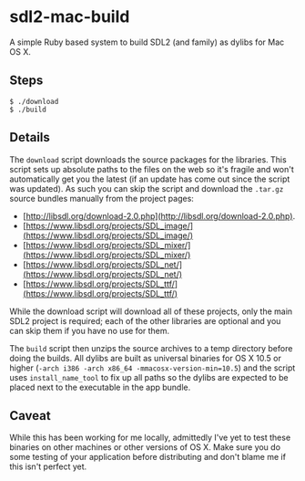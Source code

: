 # sdl2-mac-build

A simple Ruby based system to build SDL2 (and family) as dylibs for Mac OS X.

## Steps

    $ ./download
    $ ./build

## Details

The `download` script downloads the source packages for the libraries. This script sets up absolute paths to the files on the web so it's fragile and won't automatically get you the latest (if an update has come out since the script was updated). As such you can skip the script and download the `.tar.gz` source bundles manually from the project pages:

- [http://libsdl.org/download-2.0.php](http://libsdl.org/download-2.0.php).
- [https://www.libsdl.org/projects/SDL_image/](https://www.libsdl.org/projects/SDL_image/)
- [https://www.libsdl.org/projects/SDL_mixer/](https://www.libsdl.org/projects/SDL_mixer/)
- [https://www.libsdl.org/projects/SDL_net/](https://www.libsdl.org/projects/SDL_net/)
- [https://www.libsdl.org/projects/SDL_ttf/](https://www.libsdl.org/projects/SDL_ttf/)

While the download script will download all of these projects, only the main SDL2 project is required; each of the other libraries are optional and you can skip them if you have no use for them.

The `build` script then unzips the source archives to a temp directory before doing the builds. All dylibs are built as universal binaries for OS X 10.5 or higher (`-arch i386 -arch x86_64 -mmacosx-version-min=10.5`) and the script uses `install_name_tool` to fix up all paths so the dylibs are expected to be placed next to the executable in the app bundle.

## Caveat

While this has been working for me locally, admittedly I've yet to test these binaries on other machines or other versions of OS X. Make sure you do some testing of your application before distributing and don't blame me if this isn't perfect yet.

